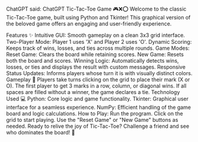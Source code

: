 
ChatGPT said:
ChatGPT
Tic-Tac-Toe Game 🎮❌⭕
Welcome to the classic Tic-Tac-Toe game, built using Python and Tkinter! This graphical version of the beloved game offers an engaging and user-friendly experience.

Features ✨
Intuitive GUI: Smooth gameplay on a clean 3x3 grid interface.
Two-Player Mode: Player 1 uses 'X' and Player 2 uses 'O'.
Dynamic Scoring: Keeps track of wins, losses, and ties across multiple rounds.
Game Modes:
Reset Game: Clears the board while retaining scores.
New Game: Resets both the board and scores.
Winning Logic: Automatically detects wins, losses, or ties and displays the result with custom messages.
Responsive Status Updates: Informs players whose turn it is with visually distinct colors.
Gameplay 🎲
Players take turns clicking on the grid to place their mark (X or O).
The first player to get 3 marks in a row, column, or diagonal wins.
If all spaces are filled without a winner, the game declares a tie.
Technology Used 💻
Python: Core logic and game functionality.
Tkinter: Graphical user interface for a seamless experience.
NumPy: Efficient handling of the game board and logic calculations.
How to Play:
Run the program.
Click on the grid to start playing.
Use the "Reset Game" or "New Game" buttons as needed.
Ready to relive the joy of Tic-Tac-Toe? Challenge a friend and see who dominates the board! 🚀
